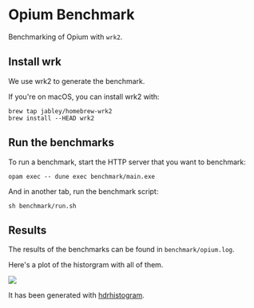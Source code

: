 # Opium Benchmark

Benchmarking of Opium with `wrk2`.

## Install wrk

We use wrk2 to generate the benchmark.

If you're on macOS, you can install wrk2 with:

```
brew tap jabley/homebrew-wrk2
brew install --HEAD wrk2
```

## Run the benchmarks

To run a benchmark, start the HTTP server that you want to benchmark:

```
opam exec -- dune exec benchmark/main.exe
```

And in another tab, run the benchmark script:

```
sh benchmark/run.sh
```

## Results

The results of the benchmarks can be found in `benchmark/opium.log`.

Here's a plot of the historgram with all of them.

![](./benchmark/histogram.png)

It has been generated with [hdrhistogram](http://hdrhistogram.github.io/HdrHistogram/plotFiles.html).
